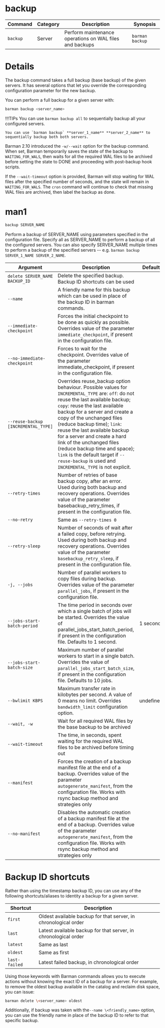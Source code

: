 # backup

|**Command** | **Category** |  **Description**| **Synopsis**|
|------------|--------------|-----------------|----------|
|`backup`|Server|Perform maintenance operations on WAL files and backups|`barman backup`|


# Details

The backup command takes a full backup (base backup) of the given servers. It has several options that let you override the corresponding configuration parameter for the new backup. 

You can perform a full backup for a given server with:
```bash
barman backup <server_name>
```

!!!TIPs
    You can use `barman backup all` to sequentially backup all your configured servers.

    You can use `barman backup` **server_1_name** **server_2_name** to sequentially backup both both servers.

Barman 2.10 introduced the `-w/--wait` option for the backup command. When set, Barman temporarily saves the state of the backup to `WAITING_FOR_WALS`, then waits for all the required WAL files to be archived before setting the state to DONE and proceeding with post-backup hook scripts. 

If the `--wait-timeout` option is provided, Barman will stop waiting for WAL files after the specified number of seconds, and the state will remain in `WAITING_FOR_WALS`.  The `cron` command will continue to check that missing WAL files are archived, then label the backup as done.

# man1
```bash
backup SERVER_NAME
```

Perform a backup of SERVER_NAME using parameters specified in the configuration file. Specify all as SERVER_NAME to perform a backup of all the configured servers. You can also specify SERVER_NAME multiple times to perform a backup of the specified servers -- e.g. `barman backup SERVER_1_NAME SERVER_2_NAME`.

|**Argument**|**Description**|**Default**|
|-------------|--------------|-----------|
|`delete SERVER_NAME BACKUP_ID`|Delete the specified backup. Backup ID shortcuts can be used||
|`--name`|A friendly name for this backup which can be used in place of the backup ID in barman commands.||
|`--immediate-checkpoint`|Forces the initial checkpoint to be done as quickly as possible. Overrides value of the parameter `immediate_checkpoint`, if present in the configuration file.||
|`--no-immediate-checkpoint`|Forces to wait for the checkpoint. Overrides value of the parameter immediate_checkpoint, if present in the configuration file.
|`--reuse-backup [INCREMENTAL_TYPE]`|Overrides reuse_backup option behaviour. Possible values for `INCREMENTAL_TYPE` are: `off`: do not reuse the last available backup; `copy`: reuse the last available backup for a server and create a copy of the unchanged files (reduce backup time);  `link`: reuse the last available backup for a server and create a hard link of the unchanged files (reduce backup time and space); `link` is the default target if `--reuse-backup` is used and `INCREMENTAL_TYPE` is not explicit.|
|`--retry-times`|Number of retries of base backup copy, after an error. Used during both backup and recovery operations. Overrides value of the parameter basebackup_retry_times, if present in the configuration file.||
|`--no-retry`|Same as `--retry-times 0`||
|`--retry-sleep`|Number of seconds of wait after a failed copy, before retrying. Used during both backup and recovery operations. Overrides value of the parameter `basebackup_retry_sleep`, if present in the configuration file.||
|`-j, --jobs`|Number of parallel workers to copy files during backup. Overrides value of the parameter `parallel_jobs`, if present in the configuration file.||
|`--jobs-start-batch-period`|The time period in seconds over which a single batch of jobs will be started. Overrides the value of parallel_jobs_start_batch_period, if present in the configuration file. Defaults to 1 second.|1 second|
|`--jobs-start-batch-size`|Maximum number of parallel workers to start in a single batch. Overrides the value of `parallel_jobs_start_batch_size`, if present in the configuration file. Defaults to 10 jobs.||
|`--bwlimit KBPS`|Maximum transfer rate in kilobytes per second. A value of 0 means no limit. Overrides `bandwidth_limit` configuration option.|undefined|
|`--wait, -w`|Wait for all required WAL files by the base backup to be archived||
|`--wait-timeout`|The time, in seconds, spent waiting for the required WAL files to be archived before timing out||
|`--manifest`|Forces the creation of a backup manifest file at the end of a backup. Overrides value of the parameter `autogenerate_manifest`, from the configuration file. Works with rsync backup method and strategies only||
|`--no-manifest`|Disables the automatic creation of a backup manifest file at the end of a backup. Overrides value of the parameter `autogenerate_manifest`, from the configuration file. Works with rsync backup method and strategies only||

# Backup ID shortcuts

Rather than using the timestamp backup ID, you can use any of the following shortcuts/aliases to identity a backup for a given server.

|**Shortcut**|**Description**|
|------------|---------------|
|`first`|Oldest available backup for that server, in chronological order|
|`last`|Latest available backup for that server, in chronological order|
|`latest`|Same as last|
|`oldest`|Same as first|
|`last-failed`|Latest failed backup, in chronological order|

Using those keywords with Barman commands allows you to execute actions without knowing the exact ID of a backup for a server. For example, to remove the oldest backup available in the catalog and reclaim disk space, you can issue:
```bash
barman delete \<server_name> oldest
```
Additionally, if backup was taken with the`--name \<friendly_name>` option, you can use the friendly name in place of the backup ID to refer to that specific backup.